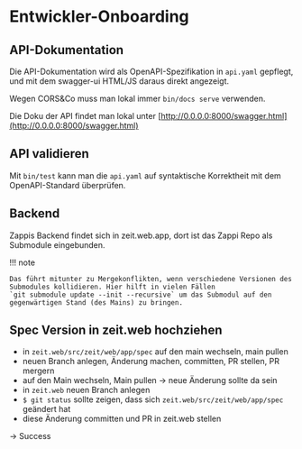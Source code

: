 # Entwickler-Onboarding

## API-Dokumentation

Die API-Dokumentation wird als OpenAPI-Spezifikation in `api.yaml`
gepflegt, und mit dem swagger-ui HTML/JS daraus direkt angezeigt.

Wegen CORS&Co muss man lokal immer `bin/docs serve` verwenden.

Die Doku der API findet man lokal unter [http://0.0.0.0:8000/swagger.html](http://0.0.0.0:8000/swagger.html)

## API validieren

Mit `bin/test` kann man die `api.yaml` auf syntaktische Korrektheit mit
dem OpenAPI-Standard überprüfen.

## Backend

Zappis Backend findet sich in zeit.web.app, dort ist das Zappi Repo als
Submodule eingebunden.

!!! note

    Das führt mitunter zu Mergekonflikten, wenn verschiedene Versionen des
    Submodules kollidieren. Hier hilft in vielen Fällen
    `git submodule update --init --recursive` um das Submodul auf den
    gegenwärtigen Stand (des Mains) zu bringen.

## Spec Version in zeit.web hochziehen

- in `zeit.web/src/zeit/web/app/spec` auf den main wechseln, main pullen
- neuen Branch anlegen, Änderung machen, committen, PR stellen, PR mergern
- auf den Main wechseln, Main pullen -\> neue Änderung sollte da sein
- in `zeit.web` neuen Branch anlegen
- `$ git status` sollte zeigen, dass sich `zeit.web/src/zeit/web/app/spec` geändert hat
- diese Änderung committen und PR in zeit.web stellen

-\> Success
